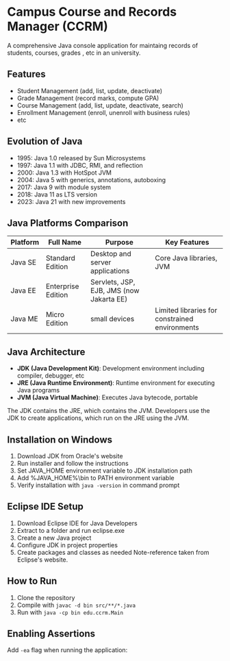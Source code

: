 # Campus Course and  Records Manager (CCRM)

A comprehensive Java console application for maintaing records of students, courses, grades , etc  in an university.

## Features

- Student Management (add, list, update, deactivate)
- Grade Management (record marks, compute GPA)
- Course Management (add, list, update, deactivate, search)
- Enrollment Management (enroll, unenroll with business rules)
- etc

## Evolution of Java

- 1995: Java 1.0 released by Sun Microsystems
- 1997: Java 1.1 with JDBC, RMI, and reflection
- 2000: Java 1.3 with HotSpot JVM
- 2004: Java 5 with generics, annotations, autoboxing
- 2017: Java 9 with module system
- 2018: Java 11 as LTS version
- 2023: Java 21 with new improvements

## Java Platforms Comparison

| Platform | Full Name | Purpose | Key Features |
|----------|-----------|---------|--------------|
| Java SE | Standard Edition | Desktop and server applications | Core Java libraries, JVM |
| Java EE | Enterprise Edition | Servlets, JSP, EJB, JMS (now Jakarta EE) |
| Java ME | Micro Edition | small devices | Limited libraries for constrained environments |

## Java Architecture

- **JDK (Java Development Kit)**: Development environment including compiler, debugger, etc
- **JRE (Java Runtime Environment)**: Runtime environment for executing Java programs
- **JVM (Java Virtual Machine)**: Executes Java bytecode, portable

The JDK contains the JRE, which contains the JVM. Developers use the JDK to create applications, which run on the JRE using the JVM.

## Installation on Windows

1. Download JDK from Oracle's website
2. Run installer and follow the instructions 
3. Set JAVA_HOME environment variable to JDK installation path
4. Add %JAVA_HOME%\bin to PATH environment variable
5. Verify installation with `java -version` in command prompt

## Eclipse IDE Setup

1. Download Eclipse IDE for Java Developers
2. Extract to a folder and run eclipse.exe
3. Create a new Java project
4. Configure JDK in project properties
5. Create packages and classes as needed
Note-reference taken from Eclipse's website.

## How to Run

1. Clone the repository
2. Compile with `javac -d bin src/**/*.java`
3. Run with `java -cp bin edu.ccrm.Main`

## Enabling Assertions

Add `-ea` flag when running the application: